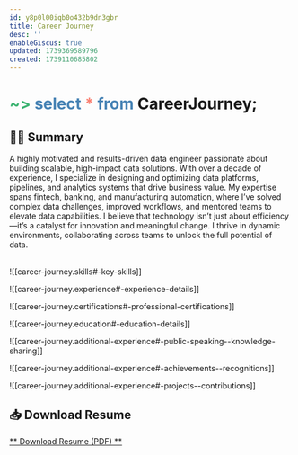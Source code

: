 ```yaml
---
id: y8p0l00iqb0o432b9dn3gbr
title: Career Journey
desc: ''
enableGiscus: true
updated: 1739369589796
created: 1739110685802
---
```


# <span style="color:MediumSeaGreen">~></span> <span style="color:SteelBlue">select</span> <span style="color:Salmon">*</span> <span style="color:SteelBlue">from</span> **CareerJourney;**

##  🧑‍💻 Summary  

A highly motivated and results-driven data engineer passionate about building scalable, high-impact data solutions. With over a decade of experience, I specialize in designing and optimizing data platforms, pipelines, and analytics systems that drive business value. My expertise spans fintech, banking, and manufacturing automation, where I’ve solved complex data challenges, improved workflows, and mentored teams to elevate data capabilities. I believe that technology isn’t just about efficiency—it’s a catalyst for innovation and meaningful change. I thrive in dynamic environments, collaborating across teams to unlock the full potential of data.  
<br/>

![[career-journey.skills#-key-skills]] 

![[career-journey.experience#-experience-details]]  

![[career-journey.certifications#-professional-certifications]]  

![[career-journey.education#-education-details]]  

![[career-journey.additional-experience#-public-speaking--knowledge-sharing]]

![[career-journey.additional-experience#-achievements--recognitions]]

![[career-journey.additional-experience#-projects--contributions]]

## 📥 Download Resume  
[** Download Resume (PDF) **](/assets/Kaung%20SiThu%20-%20Resume.pdf)  

